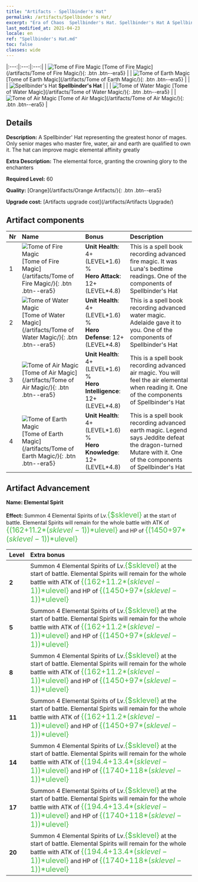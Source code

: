 ```yaml
---
title: "Artifacts - Spellbinder's Hat"
permalink: /artifacts/Spellbinder's Hat/
excerpt: "Era of Chaos  Spellbinder's Hat. Spellbinder's Hat A Spellbinder' Hat representing the greatest honor of mages. Only senior mages who master fire, water, air and earth are qualified to own it. The hat can improve magic elemental affinity greatly"
last_modified_at: 2021-04-23
locale: en
ref: "Spellbinder's Hat.md"
toc: false
classes: wide
---
```


  |:---:|:---:|:---:| 
  | ![Tome of Fire Magic](/images/t/artifact_40461.png) [Tome of Fire Magic](/artifacts/Tome of Fire Magic/){: .btn .btn--era5} |   | ![Tome of Earth Magic](/images/t/artifact_40464.png) [Tome of Earth Magic](/artifacts/Tome of Earth Magic/){: .btn .btn--era5} | 
  |   | ![Spellbinder's Hat](/images/t/icon_artifact_46.png) **Spellbinder's Hat** |  | 
  | ![Tome of Water Magic](/images/t/artifact_40462.png) [Tome of Water Magic](/artifacts/Tome of Water Magic/){: .btn .btn--era5} |   | ![Tome of Air Magic](/images/t/artifact_40463.png) [Tome of Air Magic](/artifacts/Tome of Air Magic/){: .btn .btn--era5} | 


## Details

 **Description:** A Spellbinder' Hat representing the greatest honor of mages. Only senior mages who master fire, water, air and earth are qualified to own it. The hat can improve magic elemental affinity greatly

 **Extra Description:** The elemental force, granting the crowning glory to the enchanters

 **Required Level:** 60

 **Quality:** [Orange](/artifacts/Orange Artifacts/){: .btn .btn--era5}

 **Upgrade cost:** [Artifacts upgrade cost](/artifacts/Artifacts Upgrade/)



## Artifact components

  | Nr |    Name    |   Bonus | Description | 
  |:---|:-----------|:--------|:------------| 
  | 1 | ![Tome of Fire Magic](/images/t/artifact_40461.png) [Tome of Fire Magic](/artifacts/Tome of Fire Magic/){: .btn .btn--era5} | **Unit Health**: 4+(LEVEL\*1.6) %<br/>**Hero Attack**: 12+(LEVEL\*4.8) | This is a spell book recording advanced fire magic. It was Luna's bedtime readings. One of the components of Spellbinder's Hat | 
  | 2 | ![Tome of Water Magic](/images/t/artifact_40462.png) [Tome of Water Magic](/artifacts/Tome of Water Magic/){: .btn .btn--era5} | **Unit Health**: 4+(LEVEL\*1.6) %<br/>**Hero Defense**: 12+(LEVEL\*4.8) | This is a spell book recording advanced water magic. Adelaide gave it to you. One of the components of Spellbinder's Hat | 
  | 3 | ![Tome of Air Magic](/images/t/artifact_40463.png) [Tome of Air Magic](/artifacts/Tome of Air Magic/){: .btn .btn--era5} | **Unit Health**: 4+(LEVEL\*1.6) %<br/>**Hero Intelligence**: 12+(LEVEL\*4.8) | This is a spell book recording advanced air magic. You will feel the air elemental when reading it. One of the components of Spellbinder's Hat | 
  | 4 | ![Tome of Earth Magic](/images/t/artifact_40464.png) [Tome of Earth Magic](/artifacts/Tome of Earth Magic/){: .btn .btn--era5} | **Unit Health**: 4+(LEVEL\*1.6) %<br/>**Hero Knowledge**: 12+(LEVEL\*4.8) | This is a spell book recording advanced earth magic. Legend says Jeddite defeat the dragon-turned Mutare with it. One of the components of Spellbinder's Hat | 


## Artifact Advancement

 **Name: Elemental Spirit**

 **Effect:** Summon 4 Elemental Spirits of Lv.<span style="color: #48b946;font-size:20px">{$sklevel}</span> at the start of battle. Elemental Spirits will remain for the whole battle with ATK of <span style="color: #48b946;font-size:20px">{(162+11.2*($sklevel-1))*$ulevel}</span> and HP of <span style="color: #48b946;font-size:20px">{(1450+97*($sklevel-1))*$ulevel}</span>

  |  Level  |    Extra bonus  | 
  |:--------|:----------------| 
  | **2** | Summon 4 Elemental Spirits of Lv.<span style="color: #48b946;font-size:20px">{$sklevel}</span> at the start of battle. Elemental Spirits will remain for the whole battle with ATK of <span style="color: #48b946;font-size:20px">{(162+11.2*($sklevel-1))*$ulevel}</span> and HP of <span style="color: #48b946;font-size:20px">{(1450+97*($sklevel-1))*$ulevel}</span> | 
  | **5** | Summon 4 Elemental Spirits of Lv.<span style="color: #48b946;font-size:20px">{$sklevel}</span> at the start of battle. Elemental Spirits will remain for the whole battle with ATK of <span style="color: #48b946;font-size:20px">{(162+11.2*($sklevel-1))*$ulevel}</span> and HP of <span style="color: #48b946;font-size:20px">{(1450+97*($sklevel-1))*$ulevel}</span> | 
  | **8** | Summon 4 Elemental Spirits of Lv.<span style="color: #48b946;font-size:20px">{$sklevel}</span> at the start of battle. Elemental Spirits will remain for the whole battle with ATK of <span style="color: #48b946;font-size:20px">{(162+11.2*($sklevel-1))*$ulevel}</span> and HP of <span style="color: #48b946;font-size:20px">{(1450+97*($sklevel-1))*$ulevel}</span> | 
  | **11** | Summon 4 Elemental Spirits of Lv.<span style="color: #48b946;font-size:20px">{$sklevel}</span> at the start of battle. Elemental Spirits will remain for the whole battle with ATK of <span style="color: #48b946;font-size:20px">{(162+11.2*($sklevel-1))*$ulevel}</span> and HP of <span style="color: #48b946;font-size:20px">{(1450+97*($sklevel-1))*$ulevel}</span> | 
  | **14** | Summon 4 Elemental Spirits of Lv.<span style="color: #48b946;font-size:20px">{$sklevel}</span> at the start of battle. Elemental Spirits will remain for the whole battle with ATK of <span style="color: #48b946;font-size:20px">{(194.4+13.4*($sklevel-1))*$ulevel}</span> and HP of <span style="color: #48b946;font-size:20px">{(1740+118*($sklevel-1))*$ulevel}</span> | 
  | **17** | Summon 4 Elemental Spirits of Lv.<span style="color: #48b946;font-size:20px">{$sklevel}</span> at the start of battle. Elemental Spirits will remain for the whole battle with ATK of <span style="color: #48b946;font-size:20px">{(194.4+13.4*($sklevel-1))*$ulevel}</span> and HP of <span style="color: #48b946;font-size:20px">{(1740+118*($sklevel-1))*$ulevel}</span> | 
  | **20** | Summon 4 Elemental Spirits of Lv.<span style="color: #48b946;font-size:20px">{$sklevel}</span> at the start of battle. Elemental Spirits will remain for the whole battle with ATK of <span style="color: #48b946;font-size:20px">{(194.4+13.4*($sklevel-1))*$ulevel}</span> and HP of <span style="color: #48b946;font-size:20px">{(1740+118*($sklevel-1))*$ulevel}</span> | 
